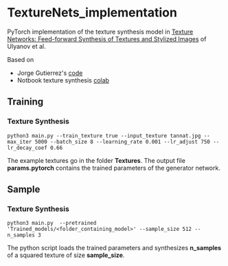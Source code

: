 # TextureNets_implementation

PyTorch implementation of the texture synthesis model in [Texture Networks: Feed-forward Synthesis of Textures and Stylized Images](https://arxiv.org/abs/1603.03417) of Ulyanov et al.

Based on 
- Jorge Gutierrez's [code](https://github.com/JorgeGtz/TextureNets_implementation)
- Notbook texture synthesis [colab](https://colab.research.google.com/github/luciabouzaheguerte/NotebooksProject/blob/master/ImageGeneration/CNN_Texture_Synthesis_with_solution.ipynb)


## Training

### Texture Synthesis

```
python3 main.py --train_texture true --input_texture tannat.jpg --max_iter 5000 --batch_size 8 --learning_rate 0.001 --lr_adjust 750 --lr_decay_coef 0.66
```

The example textures go in the folder **Textures**. The output file **params.pytorch** contains the trained parameters of the generator network.

## Sample

### Texture Synthesis

```
python3 main.py  --pretrained 'Trained_models/<folder_containing_model>' --sample_size 512 --n_samples 3
```
The python script loads the trained parameters and synthesizes **n_samples** of a squared texture of size **sample_size**.


